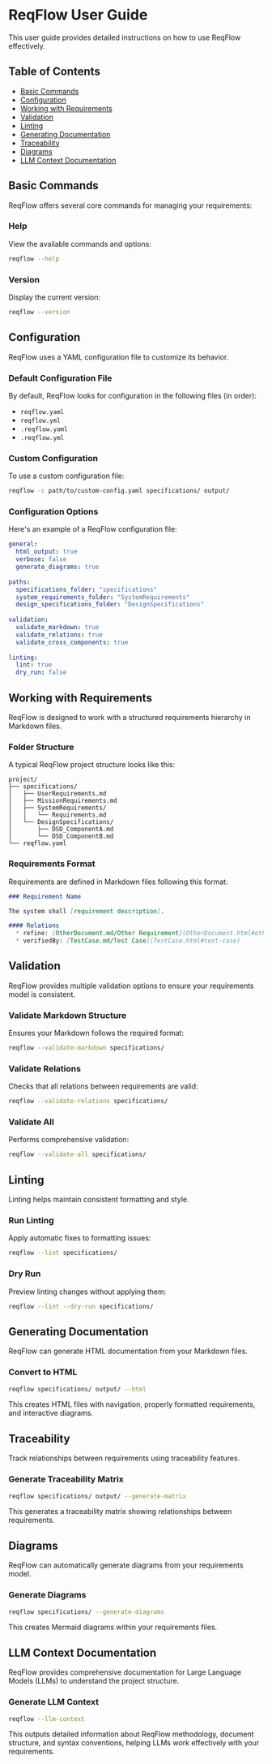 # ReqFlow User Guide

This user guide provides detailed instructions on how to use ReqFlow effectively.

## Table of Contents

- [Basic Commands](#basic-commands)
- [Configuration](#configuration)
- [Working with Requirements](#working-with-requirements)
- [Validation](#validation)
- [Linting](#linting)
- [Generating Documentation](#generating-documentation)
- [Traceability](#traceability)
- [Diagrams](#diagrams)
- [LLM Context Documentation](#llm-context-documentation)

## Basic Commands

ReqFlow offers several core commands for managing your requirements:

### Help

View the available commands and options:

```bash
reqflow --help
```

### Version

Display the current version:

```bash
reqflow --version
```

## Configuration

ReqFlow uses a YAML configuration file to customize its behavior.

### Default Configuration File

By default, ReqFlow looks for configuration in the following files (in order):
- `reqflow.yaml`
- `reqflow.yml`
- `.reqflow.yaml`
- `.reqflow.yml`

### Custom Configuration

To use a custom configuration file:

```bash
reqflow -c path/to/custom-config.yaml specifications/ output/
```

### Configuration Options

Here's an example of a ReqFlow configuration file:

```yaml
general:
  html_output: true
  verbose: false
  generate_diagrams: true
  
paths:
  specifications_folder: "specifications"
  system_requirements_folder: "SystemRequirements"
  design_specifications_folder: "DesignSpecifications"
  
validation:
  validate_markdown: true
  validate_relations: true
  validate_cross_components: true
  
linting:
  lint: true
  dry_run: false
```

## Working with Requirements

ReqFlow is designed to work with a structured requirements hierarchy in Markdown files.

### Folder Structure

A typical ReqFlow project structure looks like this:

```
project/
├── specifications/
│   ├── UserRequirements.md
│   ├── MissionRequirements.md
│   ├── SystemRequirements/
│   │   └── Requirements.md
│   └── DesignSpecifications/
│       ├── DSD_ComponentA.md
│       └── DSD_ComponentB.md
└── reqflow.yaml
```

### Requirements Format

Requirements are defined in Markdown files following this format:

```markdown
### Requirement Name

The system shall [requirement description].

#### Relations
  * refine: [OtherDocument.md/Other Requirement](OtherDocument.html#other-requirement)
  * verifiedBy: [TestCase.md/Test Case](TestCase.html#test-case)
```

## Validation

ReqFlow provides multiple validation options to ensure your requirements model is consistent.

### Validate Markdown Structure

Ensures your Markdown follows the required format:

```bash
reqflow --validate-markdown specifications/
```

### Validate Relations

Checks that all relations between requirements are valid:

```bash
reqflow --validate-relations specifications/
```

### Validate All

Performs comprehensive validation:

```bash
reqflow --validate-all specifications/
```

## Linting

Linting helps maintain consistent formatting and style.

### Run Linting

Apply automatic fixes to formatting issues:

```bash
reqflow --lint specifications/
```

### Dry Run

Preview linting changes without applying them:

```bash
reqflow --lint --dry-run specifications/
```

## Generating Documentation

ReqFlow can generate HTML documentation from your Markdown files.

### Convert to HTML

```bash
reqflow specifications/ output/ --html
```

This creates HTML files with navigation, properly formatted requirements, and interactive diagrams.

## Traceability

Track relationships between requirements using traceability features.

### Generate Traceability Matrix

```bash
reqflow specifications/ output/ --generate-matrix
```

This generates a traceability matrix showing relationships between requirements.

## Diagrams

ReqFlow can automatically generate diagrams from your requirements model.

### Generate Diagrams

```bash
reqflow specifications/ --generate-diagrams
```

This creates Mermaid diagrams within your requirements files.

## LLM Context Documentation

ReqFlow provides comprehensive documentation for Large Language Models (LLMs) to understand the project structure.

### Generate LLM Context

```bash
reqflow --llm-context
```

This outputs detailed information about ReqFlow methodology, document structure, and syntax conventions, helping LLMs work effectively with your requirements.